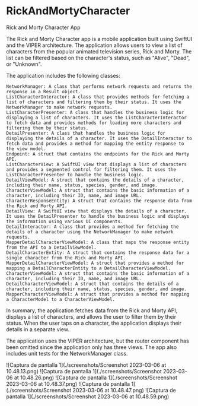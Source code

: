# RickAndMortyCharacter
Rick and Morty Character App

The Rick and Morty Character app is a mobile application built using SwiftUI and the VIPER architecture. 
The application allows users to view a list of characters from the popular animated television series, Rick and Morty. 
The list can be filtered based on the character's status, such as "Alive", "Dead", or "Unknown".


The application includes the following classes:

    NetworkManager: A class that performs network requests and returns the response in a Result object.
    ListCharacterInteractor: A class that provides methods for fetching a list of characters and filtering them by their status. It uses the NetworkManager to make network requests.
    ListCharacterPresenter: A class that handles the business logic for displaying a list of characters. It uses the ListCharacterInteractor to fetch data and provides methods for loading more characters and filtering them by their status.
    DetailPresenter: A class that handles the business logic for displaying the details of a character. It uses the DetailInteractor to fetch data and provides a method for mapping the entity response to the view model.
    Endpoint: A struct that contains the endpoints for the Rick and Morty API.
    ListCharacterView: A SwiftUI view that displays a list of characters and provides a segmented control for filtering them. It uses the ListCharacterPresenter to handle the business logic.
    DetailViewModel: A struct that contains the details of a character, including their name, status, species, gender, and image.
    CharacterViewModel: A struct that contains the basic information of a character, including their ID, name, and image URL.
    CharacterResponseEntity: A struct that contains the response data from the Rick and Morty API.
    DetailView: A SwiftUI view that displays the details of a character. It uses the DetailPresenter to handle the business logic and displays the information using various UI components.
    DetailInteractor: A class that provides a method for fetching the details of a character using the NetworkManager to make network requests.
    MapperDetailCharacterViewModel: A class that maps the response entity from the API to a DetailViewModel.
    DetailCharacterEntity: A struct that contains the response data for a single character from the Rick and Morty API.
    MapperDetailCharacterViewModel: A struct that provides a method for mapping a DetailCharacterEntity to a DetailCharacterViewModel.
    CharacterViewModel: A struct that contains the basic information of a character, including their ID, name, and image URL.
    DetailCharacterViewModel: A struct that contains the details of a character, including their name, status, species, gender, and image.
    MapperCharacterViewModel: A struct that provides a method for mapping a CharacterModel to a CharacterViewModel.
    
    
    

In summary, the application fetches data from the Rick and Morty API, displays a list of characters,
and allows the user to filter them by their status. When the user taps on a character, 
the application displays their details in a separate view.

The application uses the VIPER architecture, but the router component has been omitted since the application only has three views.
The app also includes unit tests for the NetworkManager class.


![Captura de pantalla 1](./screenshots/Screenshot 2023-03-06 at 10.48.13.png)
![Captura de pantalla 1](./screenshots/Screenshot 2023-03-06 at 10.48.26.png)
![Captura de pantalla 1](./screenshots/Screenshot 2023-03-06 at 10.48.37.png)
![Captura de pantalla 1](./screenshots/Screenshot 2023-03-06 at 10.48.47.png)
![Captura de pantalla 1](./screenshots/Screenshot 2023-03-06 at 10.48.59.png)

